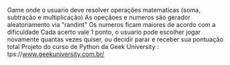 Game onde o usuario deve resolver operações matematicas (soma, subtração e multiplicação)
As opeçãoes e numeros são gerador aleatoriamento via "randint"
Os numeros ficam maiores de acordo com a dificuldade
Cada acerto vale 1 ponto, o usuario pode escolher jogar novamente quantas vezes quiser, ou decidir parar e receber sua pontuação total
Projeto do curso de Python da Geek University : tps://www.geekuniversity.com.br/
